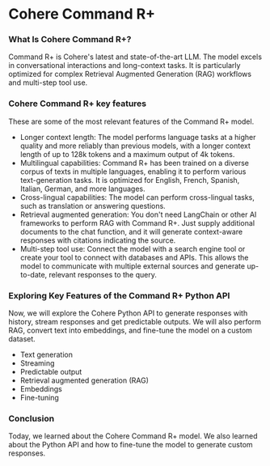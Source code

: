 # Cohere Command R+

### What Is Cohere Command R+?

Command R+ is Cohere's latest and state-of-the-art LLM. The model excels in conversational interactions and long-context tasks. It is particularly optimized for complex Retrieval Augmented Generation (RAG) workflows and multi-step tool use.

### Cohere Command R+ key features
These are some of the most relevant features of the Command R+ model.

- Longer context length: The model performs language tasks at a higher quality and more reliably than previous models, with a longer context length of up to 128k tokens and a maximum output of 4k tokens.
- Multilingual capabilities: Command R+ has been trained on a diverse corpus of texts in multiple languages, enabling it to perform various text-generation tasks. It is optimized for English, French, Spanish, Italian, German, and more languages. 
- Cross-lingual capabilities: The model can perform cross-lingual tasks, such as translation or answering questions.
- Retrieval augmented generation: You don't need LangChain or other AI frameworks to perform RAG with Command R+. Just supply additional documents to the chat function, and it will generate context-aware responses with citations indicating the source. 
- Multi-step tool use: Connect the model with a search engine tool or create your tool to connect with databases and APIs. This allows the model to communicate with multiple external sources and generate up-to-date, relevant responses to the query. 

### Exploring Key Features of the Command R+ Python API

Now, we will explore the Cohere Python API to generate responses with history, stream responses and get predictable outputs. We will also perform RAG, convert text into embeddings, and fine-tune the model on a custom dataset.

- Text generation
- Streaming
- Predictable output
- Retrieval augmented generation (RAG)
- Embeddings
- Fine-tuning

### Conclusion

Today, we learned about the Cohere Command R+ model. We also learned about the Python API and how to fine-tune the model to generate custom responses. 
